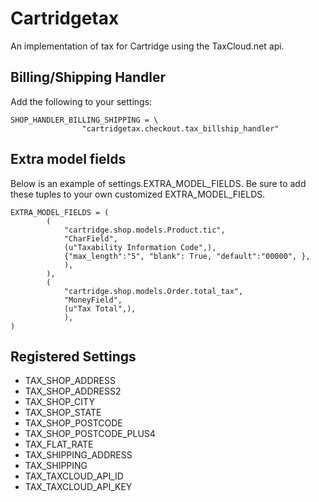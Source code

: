 # Cartridgetax

An implementation of tax for Cartridge using the TaxCloud.net api.

## Billing/Shipping Handler

Add the following to your settings:
```
SHOP_HANDLER_BILLING_SHIPPING = \
                "cartridgetax.checkout.tax_billship_handler"
```

## Extra model fields

Below is an example of settings.EXTRA_MODEL_FIELDS. Be sure to add these
tuples to your own customized EXTRA_MODEL_FIELDS.
```
EXTRA_MODEL_FIELDS = (
        (
            "cartridge.shop.models.Product.tic",
            "CharField",
            (u"Taxability Information Code",),
            {"max_length":"5", "blank": True, "default":"00000", },
            ),
        ),
        (
            "cartridge.shop.models.Order.total_tax",
            "MoneyField",
            (u"Tax Total",),
            ),
)
```


## Registered Settings

* TAX_SHOP_ADDRESS
* TAX_SHOP_ADDRESS2
* TAX_SHOP_CITY
* TAX_SHOP_STATE
* TAX_SHOP_POSTCODE
* TAX_SHOP_POSTCODE_PLUS4
* TAX_FLAT_RATE
* TAX_SHIPPING_ADDRESS
* TAX_SHIPPING
* TAX_TAXCLOUD_API_ID
* TAX_TAXCLOUD_API_KEY
